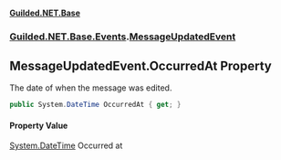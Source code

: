
#### [Guilded.NET.Base](index 'index')
### [Guilded.NET.Base.Events](index#Guilded_NET_Base_Events 'Guilded.NET.Base.Events').[MessageUpdatedEvent](MessageUpdatedEvent 'Guilded.NET.Base.Events.MessageUpdatedEvent')
## MessageUpdatedEvent.OccurredAt Property
The date of when the message was edited.  
```csharp
public System.DateTime OccurredAt { get; }
```

#### Property Value
[System.DateTime](https://docs.microsoft.com/en-us/dotnet/api/System.DateTime 'System.DateTime')
Occurred at
